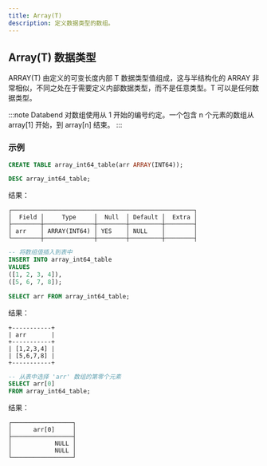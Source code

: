```yaml
---
title: Array(T)
description: 定义数据类型的数组。
---
```


## Array(T) 数据类型

ARRAY(T) 由定义的可变长度内部 T 数据类型值组成，这与半结构化的 ARRAY 非常相似，不同之处在于需要定义内部数据类型，而不是任意类型。T 可以是任何数据类型。

:::note
Databend 对数组使用从 1 开始的编号约定。一个包含 n 个元素的数组从 array[1] 开始，到 array[n] 结束。
:::

### 示例

```sql
CREATE TABLE array_int64_table(arr ARRAY(INT64));
```

```sql
DESC array_int64_table;
```

结果：

```
┌───────────────────────────────────────────────────┐
│  Field │     Type     │  Null  │ Default │  Extra │
├────────┼──────────────┼────────┼─────────┼────────┤
│ arr    │ ARRAY(INT64) │ YES    │ NULL    │        │
└────────┼──────────────┼────────┼─────────┼────────┤
```

```sql
-- 将数组值插入到表中
INSERT INTO array_int64_table
VALUES
([1, 2, 3, 4]),
([5, 6, 7, 8]);
```

```sql
SELECT arr FROM array_int64_table;
```

结果：

```
+-----------+
| arr       |
+-----------+
| [1,2,3,4] |
| [5,6,7,8] |
+-----------+
```

```sql
-- 从表中选择 'arr' 数组的第零个元素
SELECT arr[0]
FROM array_int64_table;
```

结果：

```
┌─────────────────┐
│      arr[0]     │
├─────────────────┤
│            NULL │
│            NULL │
└─────────────────┘
```